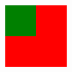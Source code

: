 <!DOCTYPE html>
<html lang="en">
  <head>
    <meta charset="UTF-8" />
    <meta http-equiv="X-UA-Compatible" content="IE=edge" />
    <meta name="viewport" content="width=device-width, initial-scale=1.0" />
    <title>Document</title>
    <style>
      .box1 {
        width: 200px;
        height: 200px;
        background: red;
        margin-top: 100px;
      }
      .box2 {
        width: 100px;
        height: 100px;
        background: green;
        margin-top: 80px;
      }
    </style>
  </head>
  <body>
    <div class="box1">
      <div class="box2"></div>
    </div>
  </body>
</html>
<!-- 

   1. 减少http请求。请求都是消耗时间的且浏览器并发请求数量有限。
   2. 合理加载资源。css放头部 js放底部 先用到的先加载。   
   3. 使用浏览器缓存 vuex 等缓存经常用到且不经常改变的数据。    
   4. 代码简洁，es6 等新特性 减少代码量 提升代码执行效率。
   5. 减少回流和重绘。 
         回流：大小发生变化 重新计算位置
         重绘：样式改变 颜色等改变 (大小 位置不变)
          
            1 放弃DOM操作 vue react
            2 分离读写
            3 集中操作
            4 缓存布局信息
            5 批量修改
            6 文档碎片 
            7 css3硬件加速 transform
            8 动画效果应用到 absloute fixed 元素上 脱离文档流 不影响其他元素位置
            
   5. cdn加速 
   6. 静态服务器
   7. 组件化，组件懒加载，路由懒加载
   8. webpack 优化。 
         tree-shaking (会去除没有用的代码) 减少打包体积
         scope hosting (作用域提升)
         多线程打包 提高打包速率
         babel ，polyfill 解析高级语法 便于浏览器引擎解析
         splitChunks 抽离公共代码
 
